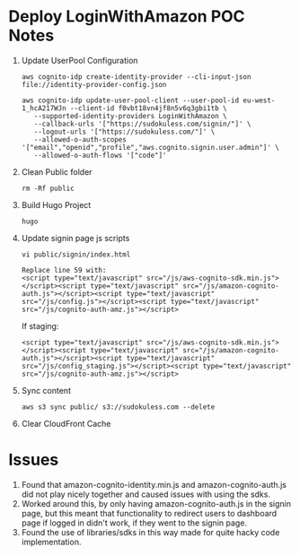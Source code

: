 # Deploy LoginWithAmazon POC Notes

1. Update UserPool Configuration
    ```
    aws cognito-idp create-identity-provider --cli-input-json file://identity-provider-config.json

    aws cognito-idp update-user-pool-client --user-pool-id eu-west-1_hcA217WJn --client-id f0vbt18vn4jf8n5v6q3gbi1tb \
       --supported-identity-providers LoginWithAmazon \
       --callback-urls '["https://sudokuless.com/signin/"]' \
       --logout-urls '["https://sudokuless.com/"]' \
       --allowed-o-auth-scopes '["email","openid","profile","aws.cognito.signin.user.admin"]' \
       --allowed-o-auth-flows '["code"]'
    ```
1. Clean Public folder
    ```
    rm -Rf public
    ```
1. Build Hugo Project
    ```
    hugo
    ```
1. Update signin page js scripts
    ```
    vi public/signin/index.html

    Replace line 59 with:
    <script type="text/javascript" src="/js/aws-cognito-sdk.min.js"></script><script type="text/javascript" src="/js/amazon-cognito-auth.js"></script><script type="text/javascript" src="/js/config.js"></script><script type="text/javascript" src="/js/cognito-auth-amz.js"></script>
    ```

    If staging:
    ```
    <script type="text/javascript" src="/js/aws-cognito-sdk.min.js"></script><script type="text/javascript" src="/js/amazon-cognito-auth.js"></script><script type="text/javascript" src="/js/config_staging.js"></script><script type="text/javascript" src="/js/cognito-auth-amz.js"></script>
    ```

1. Sync content
    ```
    aws s3 sync public/ s3://sudokuless.com --delete
    ```
1. Clear CloudFront Cache


# Issues
1. Found that amazon-cognito-identity.min.js and amazon-cognito-auth.js did not play nicely together and caused issues with using the sdks.
1. Worked around this, by only having amazon-cognito-auth.js in the signin page, but this meant that functionality to redirect users to dashboard page if logged in didn't work, if they went to the signin page.
1. Found the use of libraries/sdks in this way made for quite hacky code implementation.
